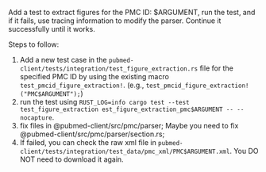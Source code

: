 Add a test to extract figures for the PMC ID: $ARGUMENT, run the test, and if it fails, use tracing information to modify the parser.
Continue it successfully until it works.

Steps to follow:

1. Add a new test case in the `pubmed-client/tests/integration/test_figure_extraction.rs` file for the specified PMC ID by using the existing macro `test_pmcid_figure_extraction!`. (e.g., `test_pmcid_figure_extraction!("PMC$ARGUMENT");`)
2. run the test using `RUST_LOG=info cargo test --test test_figure_extraction est_figure_extraction_pmc$ARGUMENT -- --nocapture`.
3. fix files in @pubmed-client/src/pmc/parser; Maybe you need to fix @pubmed-client/src/pmc/parser/section.rs;
4. If failed, you can check the raw xml file in `pubmed-client/tests/integration/test_data/pmc_xml/PMC$ARGUMENT.xml`. You DO NOT need to download it again.
